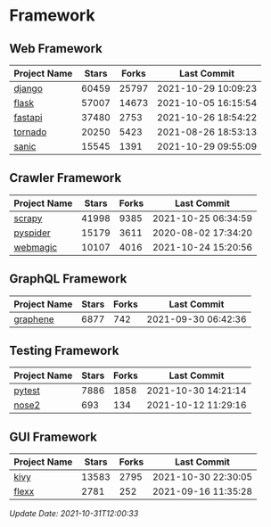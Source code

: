 # Framework

## Web Framework
| Project Name | Stars | Forks | Last Commit |
| ------------ | ----- | ----- | ----------- |
| [django](https://github.com/django/django) | 60459 | 25797 | 2021-10-29 10:09:23 |
| [flask](https://github.com/pallets/flask) | 57007 | 14673 | 2021-10-05 16:15:54 |
| [fastapi](https://github.com/tiangolo/fastapi) | 37480 | 2753 | 2021-10-26 18:54:22 |
| [tornado](https://github.com/tornadoweb/tornado) | 20250 | 5423 | 2021-08-26 18:53:13 |
| [sanic](https://github.com/sanic-org/sanic) | 15545 | 1391 | 2021-10-29 09:55:09 |

## Crawler Framework
| Project Name | Stars | Forks | Last Commit |
| ------------ | ----- | ----- | ----------- |
| [scrapy](https://github.com/scrapy/scrapy) | 41998 | 9385 | 2021-10-25 06:34:59 |
| [pyspider](https://github.com/binux/pyspider) | 15179 | 3611 | 2020-08-02 17:34:20 |
| [webmagic](https://github.com/code4craft/webmagic) | 10107 | 4016 | 2021-10-24 15:20:56 |

## GraphQL Framework
| Project Name | Stars | Forks | Last Commit |
| ------------ | ----- | ----- | ----------- |
| [graphene](https://github.com/graphql-python/graphene) | 6877 | 742 | 2021-09-30 06:42:36 |

## Testing Framework
| Project Name | Stars | Forks | Last Commit |
| ------------ | ----- | ----- | ----------- |
| [pytest](https://github.com/pytest-dev/pytest) | 7886 | 1858 | 2021-10-30 14:21:14 |
| [nose2](https://github.com/nose-devs/nose2) | 693 | 134 | 2021-10-12 11:29:16 |

## GUI Framework
| Project Name | Stars | Forks | Last Commit |
| ------------ | ----- | ----- | ----------- |
| [kivy](https://github.com/kivy/kivy) | 13583 | 2795 | 2021-10-30 22:30:05 |
| [flexx](https://github.com/flexxui/flexx) | 2781 | 252 | 2021-09-16 11:35:28 |

*Update Date: 2021-10-31T12:00:33*